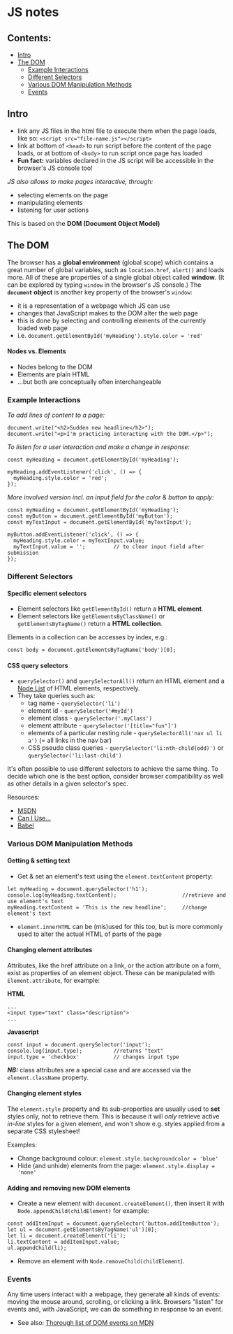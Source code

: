 # JS notes

## Contents:
- [Intro](#intro)
- [The DOM](#the-dom)
  - [Example Interactions](#example-interactions)
  - [Different Selectors](#different-selectors)
  - [Various DOM Manipulation Methods](#various-dom-manipulation-methods)
  - [Events](#Events)


## Intro
- link any JS files in the html file to execute them when the page loads, like so: `<script src="file-name.js"></script>`
- link at bottom of `<head>` to run script before the content of the page loads, or at bottom of `<body>` to run script once page has loaded
- **Fun fact:** variables declared in the JS script will be accessible in the browser's JS console too!

*JS also allows to make pages interactive, through:*
- selecting elements on the page
- manipulating elements
- listening for user actions

This is based on the **DOM (Document Object Model)**


## The DOM

The browser has a **global environment** (global scope) which contains a great number of global variables, such as `location.href`, `alert()` and loads more. All of these are properties of a single global object called **window**. (It can be explored by typing `window` in the browser's JS console.) The **`document` object** is another key property of the browser's `window`:

- it is a representation of a webpage which JS can use
- changes that JavaScript makes to the DOM alter the web page
- this is done by selecting and controlling elements of the currently loaded web page
- i.e. `document.getElementById('myHeading').style.color = 'red'`

#### Nodes vs. Elements
- Nodes belong to the DOM
- Elements are plain HTML
- ...but both are conceptually often interchangeable


### Example Interactions

*To add lines of content to a page:*
```
document.write("<h2>Sudden new headline</h2>");
document.write("<p>I'm practicing interacting with the DOM.</p>");
```

*To listen for a user interaction and make a change in response:*
```
const myHeading = document.getElementById('myHeading');

myHeading.addEventListener('click', () => {
  myHeading.style.color = 'red';
});
```

*More involved version incl. an input field for the color & button to apply:*
```
const myHeading = document.getElementById('myHeading');
const myButton = document.getElementById('myButton');
const myTextInput = document.getElementById('myTextInput');

myButton.addEventListener('click', () => {
  myHeading.style.color = myTextInput.value;
  myTextInput.value = '';         // to clear input field after submission
});
```


### Different Selectors
#### Specific element selectors
- Element selectors like `getElementById()` return a **HTML element**.
- Element selectors like `getElementsByClassName()` or `getElementsByTagName()` return a **HTML collection**.

Elements in a collection can be accesses by index, e.g.:
```
const body = document.getElementsByTagName('body')[0];
```

#### CSS query selectors
- `querySelector()` and `querySelectorAll()` return an HTML element and a [Node List](https://developer.mozilla.org/en-US/docs/Web/API/NodeList) of HTML elements, respectively.
- They take queries such as:
  - tag name - `querySelector('li')`
  - element id - `querySelector('#myId')`
  - element class - `querySelector('.myClass')`
  - element attribute - `querySelector('[title="fun"]')`
  - elements of a particular nesting rule - `querySelectorAll('nav ul li a')` (= all links in the nav bar)
  - CSS pseudo class queries - `querySelector('li:nth-child(odd)')` or `querySelector('li:last-child')`

It's often possible to use different selectors to achieve the same thing. To decide which one is the best option, consider browser compatibility as well as other details in a given selector's spec.

Resources:
- [MSDN](https://developer.mozilla.org/en-US/)
- [Can I Use...](https://caniuse.com/#)
- [Babel](https://babeljs.io/)


### Various DOM Manipulation Methods
#### Getting & setting text
- Get & set an element's text using the `element.textContent` property:
```
let myHeading = document.querySelector('h1');
console.log(myHeading.textContent);                     //retrieve and use element's text
myHeading.textContent = 'This is the new headline';     //change element's text
```

- `element.innerHTML` can be (mis)used for this too, but is more commonly used to alter the actual HTML of parts of the page

#### Changing element attributes
Attributes, like the href attribute on a link, or the action attribute on a form, exist as properties of an element object. These can be manipulated with `Element.attribute`, for example:

**HTML**
```
...
<input type="text" class="description">
...
```

**Javascript**
```
const input = document.querySelector('input');
console.log(input.type);          //returns "text"
input.type = 'checkbox'           // changes input type
```

***NB:*** class attributes are a special case and are accessed via the `element.className` property.

#### Changing element styles
The `element.style` property and its sub-properties are usually used to **set** styles only, not to retrieve them. This is because it will *only* retrieve active *in-line* styles for a given element, and won't show e.g. styles applied from a separate CSS stylesheet!

Examples:
- Change background colour: `element.style.backgroundcolor = 'blue'`
- Hide (and unhide) elements from the page: `element.style.display = 'none'`

#### Adding and removing new DOM elements
- Create a new element with `document.createElement()`, then insert it with `Node.appendChild(childElement)` for example:
```
const addItemInput = document.querySelector('button.addItemButton');
let ul = document.getElementsByTagName('ul')[0];
let li = document.createElement('li');
li.textContent = addItemInput.value;
ul.appendChild(li);
```

- Remove an element with `Node.removeChild(childElement`).


### Events
Any time users interact with a webpage, they generate all kinds of events: moving the mouse around, scrolling, or clicking a link. Browsers "listen" for events and, with JavaScript, we can do something in response to an event.

- See also: [Thorough list of DOM events on MDN](https://developer.mozilla.org/en-US/docs/Web/Events)
